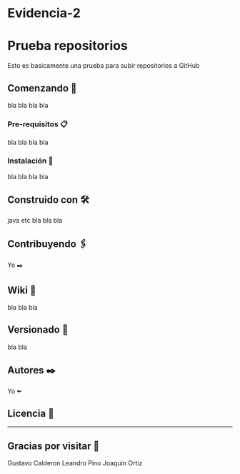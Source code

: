 # Evidencia-2
# Prueba repositorios

Esto es basicamente una prueba para subir repositorios a GitHub
## Comenzando 🚀

bla bla bla bla

### Pre-requisitos 📋

bla bla bla bla

### Instalación 🔧
bla bla bla bla




## Construido con 🛠️

java etc 
bla bla bla

## Contribuyendo 🖇️
Yo ✒️

## Wiki 📖

bla bla bla

## Versionado 📌

bla bla

## Autores ✒️
Yo ✒




## Licencia 📄
--------------------------------------------

## Gracias por visitar 🎁



Gustavo Calderon
Leandro Pino
Joaquin Ortiz
